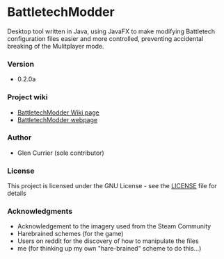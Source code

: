 # BattletechModder
Desktop tool written in Java, using JavaFX to make modifying Battletech configuration files easier and more controlled, preventing accidental breaking of the Mulitplayer mode.

### Version
- 0.2.0a

### Project wiki
- [BattletechModder Wiki page](https://github.com/gcurrier/BattletechModder/wiki)
- [BattletechModder webpage](https://gcurrier.github.io/BattletechModder/)

### Author

- Glen Currier (sole contributor)

### License

This project is licensed under the GNU License - see the [LICENSE](LICENSE) file for details

### Acknowledgments

* Acknowledgement to the imagery used from the  Steam Community
* Harebrained schemes (for the game)
* Users on reddit for the discovery of how to manipulate the files
* me (for thinking up my own "hare-brained" scheme to do this...)

